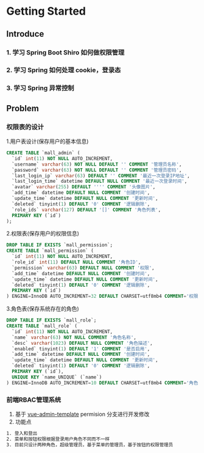 # Getting Started

## Introduce

### 1. 学习 Spring Boot Shiro 如何做权限管理

### 2. 学习 Spring 如何处理 cookie，登录态

### 3. 学习 Spring 异常控制

## Problem

### 权限表的设计

1.用户表设计(保存用户的基本信息)

```sql
CREATE TABLE `mall_admin` (
  `id` int(11) NOT NULL AUTO_INCREMENT,
  `username` varchar(63) NOT NULL DEFAULT '' COMMENT '管理员名称',
  `password` varchar(63) NOT NULL DEFAULT '' COMMENT '管理员密码',
  `last_login_ip` varchar(63) DEFAULT '' COMMENT '最近一次登录IP地址',
  `last_login_time` datetime DEFAULT NULL COMMENT '最近一次登录时间',
  `avatar` varchar(255) DEFAULT '''' COMMENT '头像图片',
  `add_time` datetime DEFAULT NULL COMMENT '创建时间',
  `update_time` datetime DEFAULT NULL COMMENT '更新时间',
  `deleted` tinyint(1) DEFAULT '0' COMMENT '逻辑删除',
  `role_ids` varchar(127) DEFAULT '[]' COMMENT '角色列表',
  PRIMARY KEY (`id`)
);
```

2.权限表(保存用户的权限信息)

```sql
DROP TABLE IF EXISTS `mall_permission`;
CREATE TABLE `mall_permission` (
  `id` int(11) NOT NULL AUTO_INCREMENT,
  `role_id` int(11) DEFAULT NULL COMMENT '角色ID',
  `permission` varchar(63) DEFAULT NULL COMMENT '权限',
  `add_time` datetime DEFAULT NULL COMMENT '创建时间',
  `update_time` datetime DEFAULT NULL COMMENT '更新时间',
  `deleted` tinyint(1) DEFAULT '0' COMMENT '逻辑删除',
  PRIMARY KEY (`id`)
) ENGINE=InnoDB AUTO_INCREMENT=32 DEFAULT CHARSET=utf8mb4 COMMENT='权限表';
```

3.角色表(保存系统存在的角色)

```sql
DROP TABLE IF EXISTS `mall_role`;
CREATE TABLE `mall_role` (
  `id` int(11) NOT NULL AUTO_INCREMENT,
  `name` varchar(63) NOT NULL COMMENT '角色名称',
  `desc` varchar(1023) DEFAULT NULL COMMENT '角色描述',
  `enabled` tinyint(1) DEFAULT '1' COMMENT '是否启用',
  `add_time` datetime DEFAULT NULL COMMENT '创建时间',
  `update_time` datetime DEFAULT NULL COMMENT '更新时间',
  `deleted` tinyint(1) DEFAULT '0' COMMENT '逻辑删除',
  PRIMARY KEY (`id`),
  UNIQUE KEY `name_UNIQUE` (`name`)
) ENGINE=InnoDB AUTO_INCREMENT=10 DEFAULT CHARSET=utf8mb4 COMMENT='角色表';
```

### 前端RBAC管理系统

1. 基于 [vue-admin-template](https://github.com/PanJiaChen/vue-admin-template) permision 分支进行开发修改
2. 功能点

```html
1. 登入和登出
2. 菜单和按钮权限根据登录用户角色不同而不一样
3. 目前只设计两种角色，超级管理员，基于菜单的管理员，基于按钮的权限管理员
```
